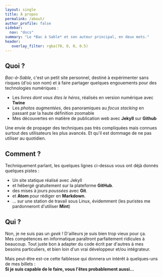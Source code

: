 ```yaml
---
layout: single
title: À propos
permalink: /about/
author_profile: false
sidebar:
  nav: "docs"
summary: "Le *Bac à Sable* et son auteur principal, en deux mots."
header:
   overlay_filter: rgba(70, 0, 0, 0.5)
---
```


## Quoi ?
*Bac-à-Sable*, c'est un petit site personnel, destiné à expérimenter sans risques (d'où son nom) et à faire partager quelques engouements pour des technologies numériques :

* Les *livres dont vous êtes le héros*, réalisés en version numérique avec **Twine**
* Les *photos augmentées*, des panoramiques au *focus stacking* en passant par la haute définition zoomable
* Mes découvertes en matière de publication web avec **Jekyll** sur **Github**

Une envie de propager des techniques pas très compliquées mais connues surtout des utilisateurs les plus avancés. Et qu'il est dommage de ne pas utiliser au quotidien.

## Comment  ?
Techniquement parlant, les quelques lignes ci-dessus vous ont déjà donnés quelques pistes :

* Un site statique réalisé avec Jekyll
* et hébergé gratuitement sur la plateforme **GitHub**.
* des mises à jours *poussées* avec **Git**.
* et **Atom** pour rédiger en **Markdown**.
* ... sur une station de travail sous Linux, évidemment (les puristes me pardonneront d'utiliser **Mint**)

## Qui ?
Non, je ne suis pas un *geek* ! D'ailleurs je suis bien trop vieux pour ça.  
Mes compétences en informatique paraîtront parfaitement ridicules à beaucoup. Tout juste bon à adapter du code écrit par d'autres à mes besoins particuliers, et bien loin d'un vrai développeur et/ou intégrateur.  

Mais peut-être est-ce cette faiblesse qui donnera un intérêt à quelques-uns de mes billets :  
**Si je suis capable de le faire, vous l'êtes probablement aussi...**
